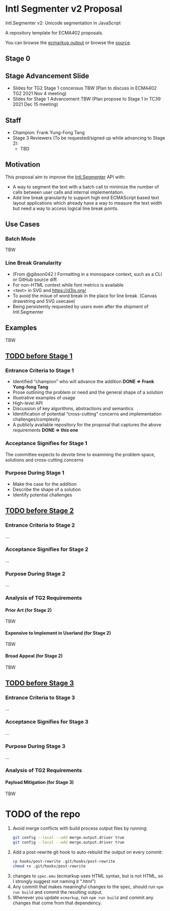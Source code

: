 # Intl Segmenter v2 Proposal

Intl.Segmenter v2: Unicode segmentation in JavaScript

A repository template for ECMA402 proposals.

You can browse the [ecmarkup output](https://FrankYFTang.github.io/proposal-intl-segmenter-v2/)
or browse the [source](https://github.com/FrankYFTang/proposal-intl-segmenter-v2/blob/HEAD/spec.emu).

## Stage 0

## Stage Advancement Slide
* Slides for TG2 Stage 1 concensus TBW (Plan to discuss in ECMA402 TG2 2021 Nov 4 meeting)
* Slides for Stage 1 Advancement TBW (Plan propose to Stage 1 in TC39 2021 Dec 15 meeting)

## Staff
* Champion: Frank Yung-Fong Tang
* Stage 3 Reviewers (To be requested/signed up while advancing to Stage 2):
  * TBD

## Motivation
This proposal aim to improve the [Intl.Segmenter](https://tc39.es/proposal-intl-segmenter/) API with:
* A way to segment the text with a batch call to minimize the number of calls between user calls and internal implementation.
* Add line break granularity to support high end ECMAScript based text layout applications which already have a way to measure the text width but need a way to access logical line break points.

## Use Cases
### Batch Mode

TBW

### Line Break Granularity
* (From @gibson042 ) Formatting in a monospace context, such as a CLI or GitHub source diff.
* For non-HTML context while font metrics is available 
* &lt;text&gt; in SVG and https://d3js.org/ 
* To avoid the misue of word break in the place for line break. (Canvas drawstring and SVG usecase)
* Being persistently requested by users even after the shipment of Intl.Segmenter



## Examples
TBW

## [TODO before Stage 1](https://tc39.es/process-document/)
### Entrance Criteria to Stage 1
* Identified “champion” who will advance the addition **DONE => Frank Yung-fong Tang**
* Prose outlining the problem or need and the general shape of a solution
* Illustrative examples of usage
* High-level API
* Discussion of key algorithms, abstractions and semantics
* Identification of potential “cross-cutting” concerns and implementation challenges/complexity
* A publicly available repository for the proposal that captures the above requirements **DONE => this one**

### Acceptance Signifies for Stage 1 
The committee expects to devote time to examining the problem space, solutions and cross-cutting concerns

### Purpose During Stage 1
* Make the case for the addition
* Describe the shape of a solution
* Identify potential challenges

## [TODO before Stage 2](https://tc39.es/process-document/)
### Entrance Criteria to Stage 2
...
### Acceptance Signifies for Stage 2
...
### Purpose During Stage 2
...

### Analysis of TG2 Requirements
#### Prior Art (for Stage 2)
TBW

#### Expensive to Implement in Userland (for Stage 2)
TBW

#### Broad Appeal (for Stage 2)
TBW

## [TODO before Stage 3](https://tc39.es/process-document/)
### Entrance Criteria to Stage 3
...
### Acceptance Signifies for Stage 3
...
### Purpose During Stage 3
...
### Analysis of TG2 Requirements
#### Payload Mitigation (for Stage 3)
TBW
      
# TODO of the repo
 
  1.  Avoid merge conflicts with build process output files by running:
      ```sh
      git config --local --add merge.output.driver true
      git config --local --add merge.output.driver true
      ```
  1.  Add a post-rewrite git hook to auto-rebuild the output on every commit:
      ```sh
      cp hooks/post-rewrite .git/hooks/post-rewrite
      chmod +x .git/hooks/post-rewrite
      ```
  1. changes to `spec.emu` (ecmarkup uses HTML syntax, but is not HTML, so I strongly suggest not naming it ".html")
  1. Any commit that makes meaningful changes to the spec, should run `npm run build` and commit the resulting output.
  1. Whenever you update `ecmarkup`, run `npm run build` and commit any changes that come from that dependency.

  [explainer]: https://github.com/tc39/how-we-work/blob/HEAD/explainer.md
